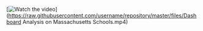 [![Watch the video](https://raw.githubusercontent.com/ankaku00/files/master/images/Massachusetts.png)](https://raw.githubusercontent.com/username/repository/master/files/Dashboard Analysis on Massachusetts Schools.mp4)
